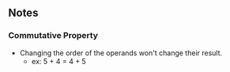 ## Notes

### Commutative Property

* Changing the order of the operands won't change their result.
  * ex: 5 + 4 = 4 + 5